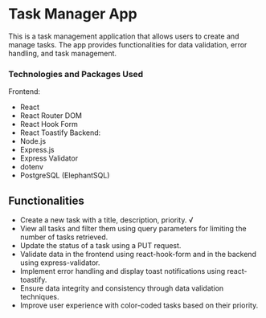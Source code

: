 # Task Manager App
This is a task management application that allows users to create and manage tasks. The app provides functionalities for data validation, error handling, and task management.

### Technologies and Packages Used
Frontend:
- React
- React Router DOM
- React Hook Form
- React Toastify
Backend:
- Node.js
- Express.js
- Express Validator
- dotenv
- PostgreSQL (ElephantSQL)
## Functionalities
- Create a new task with a title, description, priority. √
- View all tasks and filter them using query parameters for limiting the number of tasks retrieved.
- Update the status of a task using a PUT request.
- Validate data in the frontend using react-hook-form and in the backend using express-validator.
- Implement error handling and display toast notifications using react-toastify.
- Ensure data integrity and consistency through data validation techniques.
- Improve user experience with color-coded tasks based on their priority.

